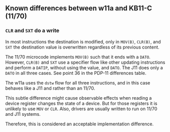 ## Known differences between w11a and KB11-C (11/70)

### `CLR` and `SXT` do a write

In most instructions the destination is modified, only in `MOV(B)`, `CLR(B)`,
and `SXT` the destination value is overwritten regardless of its previous
content.

The 11/70 microcode implements `MOV(B)` such that it ends with a `DATO`.
However, `CLR(B)` and `SXT` use a specifier flow like other updating
instructions and perform a `DATIP`, without using the value, and `DATO`.
The J11 does only a `DATO` in all three cases. See point 36 in the
PDP-11 differences table.

The w11a uses the `dstw` flow for all three instructions, and in this
case behaves like a J11 and rather than an 11/70.

This subtle difference might cause observable effects when reading a
device register changes the state of a device.
But for those registers it is unlikely to use `MOV` or `CLR`.
Also, drivers are usually written to run on  11/70 and J11 systems.

Therefore, this is considered an acceptable implementation difference.
